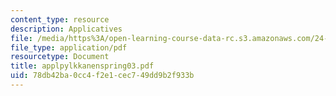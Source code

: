 ```yaml
---
content_type: resource
description: Applicatives
file: /media/https%3A/open-learning-course-data-rc.s3.amazonaws.com/24-953-argument-structure-and-syntax-spring-2003/78db42ba0cc4f2e1cec749dd9b2f933b_applpylkkanenspring03.pdf
file_type: application/pdf
resourcetype: Document
title: applpylkkanenspring03.pdf
uid: 78db42ba-0cc4-f2e1-cec7-49dd9b2f933b
---
```


